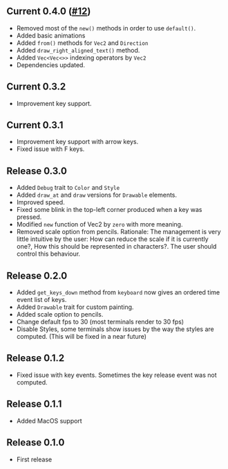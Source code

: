 ## Current 0.4.0 ([#12](https://github.com/lemunozm/ruscii/issues/12))
- Removed most of the `new()` methods in order to use `default()`.
- Added basic animations
- Added `from()` methods for `Vec2` and `Direction`
- Added `draw_right_aligned_text()` method.
- Added `Vec<Vec<>>` indexing operators by `Vec2 `
- Dependencies updated.

## Current 0.3.2
- Improvement key support.

## Current 0.3.1
- Improvement key support with arrow keys.
- Fixed issue with F keys.

## Release 0.3.0
- Added `Debug` trait to `Color` and `Style`
- Added `draw_at` and `draw` versions for `Drawable` elements.
- Improved speed.
- Fixed some blink in the top-left corner produced when a key was pressed.
- Modified `new` function of Vec2 by `zero` with more meaning.
- Removed scale option from pencils. Rationale:
  The management is very little intuitive by the user:
  How can reduce the scale if it is currently one?,
  How this should be represented in characters?.
  The user should control this behaviour.

## Release 0.2.0
- Added `get_keys_down` method from `keyboard` now gives an ordered time event list of keys.
- Added `Drawable` trait for custom painting.
- Added scale option to pencils.
- Change default fps to 30 (most terminals render to 30 fps)
- Disable Styles, some terminals show issues by the way the styles are computed.
  (This will be fixed in a near future)

## Release 0.1.2
- Fixed issue with key events. Sometimes the key release event was not computed.

## Release 0.1.1
- Added MacOS support

## Release 0.1.0
- First release
